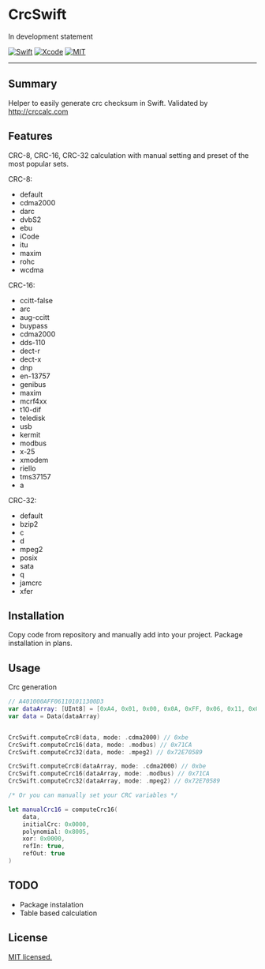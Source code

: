 # CrcSwift
In development statement


[![Swift](https://img.shields.io/badge/Swift-5.0-orange.svg)](https://swift.org)
[![Xcode](https://img.shields.io/badge/Xcode-14.0-blue.svg)](https://developer.apple.com/xcode)
[![MIT](https://img.shields.io/badge/License-MIT-red.svg)](https://opensource.org/licenses/MIT)
____

## Summary

Helper to easily generate crc checksum in Swift.
Validated by http://crccalc.com

## Features

CRC-8, CRC-16, CRC-32 calculation with manual setting and preset of the most popular sets.

CRC-8:
- default
- cdma2000
- darc
- dvbS2
- ebu
- iCode
- itu
- maxim
- rohc
- wcdma

CRC-16:
- ccitt-false
- arc
- aug-ccitt
- buypass
- cdma2000
- dds-110
- dect-r
- dect-x
- dnp
- en-13757
- genibus
- maxim
- mcrf4xx
- t10-dif
- teledisk
- usb
- kermit
- modbus
- x-25
- xmodem
- riello
- tms37157
- a

CRC-32:
- default
- bzip2
- c
- d
- mpeg2
- posix
- sata
- q
- jamcrc
- xfer

## Installation

Copy code from repository and manually add into your project.
Package installation in plans.

## Usage

Crc generation
```swift
// A401000AFF061101011300D3
var dataArray: [UInt8] = [0xA4, 0x01, 0x00, 0x0A, 0xFF, 0x06, 0x11, 0x01, 0x01, 0x13, 0x00, 0xD3]
var data = Data(dataArray)


CrcSwift.computeCrc8(data, mode: .cdma2000) // 0xbe
CrcSwift.computeCrc16(data, mode: .modbus) // 0x71CA
CrcSwift.computeCrc32(data, mode: .mpeg2) // 0x72E70589

CrcSwift.computeCrc8(dataArray, mode: .cdma2000) // 0xbe
CrcSwift.computeCrc16(dataArray, mode: .modbus) // 0x71CA
CrcSwift.computeCrc32(dataArray, mode: .mpeg2) // 0x72E70589

/* Or you can manually set your CRC variables */

let manualCrc16 = computeCrc16(
    data,
    initialCrc: 0x0000,
    polynomial: 0x8005,
    xor: 0x0000,
    refIn: true,
    refOut: true
)
```

## TODO
- Package instalation
- Table based calculation

## License

[MIT licensed.](LICENSE)
